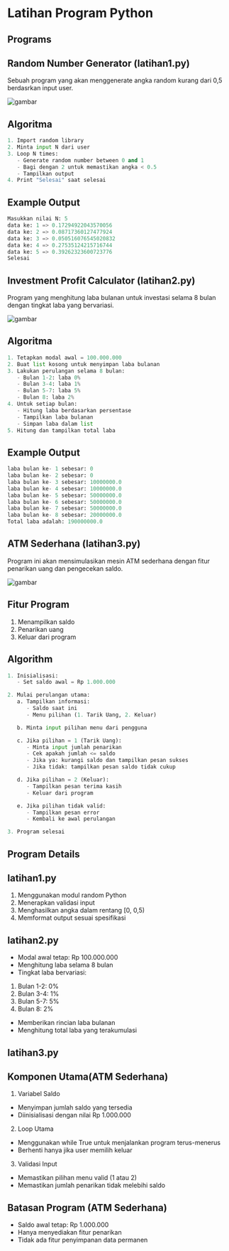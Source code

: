 # Latihan Program Python

## Programs

## Random Number Generator (latihan1.py) 
Sebuah program yang akan menggenerate angka random kurang dari 0,5 berdasrkan input user.

![gambar](https://github.com/pradyafatah/labpy03/blob/1696cf8fc99b2e4f84fadb712940dfd7703a7951/Cuplikan%20layar%202024-11-03%20204135.png)

## Algoritma

```python
1. Import random library
2. Minta input N dari user
3. Loop N times:
   - Generate random number between 0 and 1
   - Bagi dengan 2 untuk memastikan angka < 0.5
   - Tampilkan output
4. Print "Selesai" saat selesai
```

## Example Output

```python
Masukkan nilai N: 5
data ke: 1 => 0.17294922043570056
data ke: 2 => 0.08717360127477924
data ke: 3 => 0.050516076545020832
data ke: 4 => 0.27535124215716744
data ke: 5 => 0.39262323600723776
Selesai
```

## Investment Profit Calculator (latihan2.py)
Program yang menghitung laba bulanan untuk investasi selama 8 bulan dengan tingkat laba yang bervariasi.

![gambar](https://github.com/pradyafatah/labpy03/blob/154efa8f9c34baa5ee984652ea95f37d18a4d14e/Cuplikan%20layar%202024-11-03%20211202.png)

## Algoritma

```python
1. Tetapkan modal awal = 100.000.000
2. Buat list kosong untuk menyimpan laba bulanan
3. Lakukan perulangan selama 8 bulan:
   - Bulan 1-2: laba 0%
   - Bulan 3-4: laba 1%
   - Bulan 5-7: laba 5%
   - Bulan 8: laba 2%
4. Untuk setiap bulan:
   - Hitung laba berdasarkan persentase
   - Tampilkan laba bulanan
   - Simpan laba dalam list
5. Hitung dan tampilkan total laba
```

## Example Output

```python
laba bulan ke- 1 sebesar: 0
laba bulan ke- 2 sebesar: 0
laba bulan ke- 3 sebesar: 10000000.0
laba bulan ke- 4 sebesar: 10000000.0
laba bulan ke- 5 sebesar: 50000000.0
laba bulan ke- 6 sebesar: 50000000.0
laba bulan ke- 7 sebesar: 50000000.0
laba bulan ke- 8 sebesar: 20000000.0
Total laba adalah: 190000000.0
```

## ATM Sederhana (latihan3.py)
Program ini akan mensimulasikan mesin ATM sederhana dengan fitur penarikan uang dan pengecekan saldo.

![gambar](https://github.com/pradyafatah/labpy03/blob/ee6328642949cda2e09295197a05bbc6c25030af/Cuplikan%20layar%202024-11-03%20213109.png)

## Fitur Program
1. Menampilkan saldo
2. Penarikan uang
3. Keluar dari program

## Algorithm

```python
1. Inisialisasi:
   - Set saldo awal = Rp 1.000.000

2. Mulai perulangan utama:
   a. Tampilkan informasi:
      - Saldo saat ini
      - Menu pilihan (1. Tarik Uang, 2. Keluar)

   b. Minta input pilihan menu dari pengguna

   c. Jika pilihan = 1 (Tarik Uang):
      - Minta input jumlah penarikan
      - Cek apakah jumlah <= saldo
      - Jika ya: kurangi saldo dan tampilkan pesan sukses
      - Jika tidak: tampilkan pesan saldo tidak cukup

   d. Jika pilihan = 2 (Keluar):
      - Tampilkan pesan terima kasih
      - Keluar dari program

   e. Jika pilihan tidak valid:
      - Tampilkan pesan error
      - Kembali ke awal perulangan

3. Program selesai
```

## Program Details
## latihan1.py
1. Menggunakan modul random Python
2. Menerapkan validasi input
3. Menghasilkan angka dalam rentang [0, 0,5)
4. Memformat output sesuai spesifikasi
## latihan2.py
- Modal awal tetap: Rp 100.000.000
- Menghitung laba selama 8 bulan
- Tingkat laba bervariasi:
1. Bulan 1-2: 0%
2. Bulan 3-4: 1%
3. Bulan 5-7: 5%
4. Bulan 8: 2%
- Memberikan rincian laba bulanan
- Menghitung total laba yang terakumulasi
## latihan3.py
## Komponen Utama(ATM Sederhana)
1. Variabel Saldo
- Menyimpan jumlah saldo yang tersedia
- Diinisialisasi dengan nilai Rp 1.000.000

2. Loop Utama
- Menggunakan while True untuk menjalankan program terus-menerus
- Berhenti hanya jika user memilih keluar

3. Validasi Input
- Memastikan pilihan menu valid (1 atau 2)
- Memastikan jumlah penarikan tidak melebihi saldo

## Batasan Program (ATM Sederhana)
- Saldo awal tetap: Rp 1.000.000
- Hanya menyediakan fitur penarikan
- Tidak ada fitur penyimpanan data permanen











